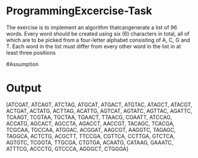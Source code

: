 # ProgrammingExcercise-Task

The exercise is to implement an algorithm thatcangenerate a list of 96 words. Every word should be created using six (6) characters in total, all of which are to be picked from a four-letter alphabet consisting of A, C, G and T. Each word in the list must differ from every other word in the list in at least three positions

#Assumption

# Output

[ATCGAT, ATCAGT, ATCTAG, ATGCAT, ATGACT, ATGTAC, ATAGCT, ATACGT, ACTGAT, ACTATG, ACTTAG, ACATTG, AGTCAT, AGTATC, AGTTAC, AGATTC, TCAAGT, TCGTAA, TGCTAA, TGAACT, TTAACG, CGAATT, ATCCAG, ACCATG, AGCACT, AGCCTA, AGACCT, AACCGT, TACAGC, TCACGA, TCGCAA, TGCCAA, ATGGAC, ACGGAT, AAGCGT, AAGGTC, TAGAGC, TAGGCA, ACTCTG, ACGCTT, TTCCGA, CGTTCA, CCTTGA, GTCTCA, AGTGTC, TCGGTA, TTGCGA, CTGTGA, ACAATG, CATAAG, GAAATC, ATTTCG, ACCCTG, GTCCCA, AGGGCT, CTGGGA]
